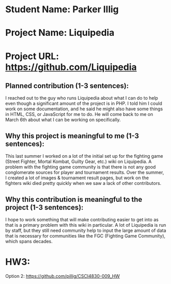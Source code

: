 # Student Name: Parker Illig
# Project Name: Liquipedia
# Project URL:  https://github.com/Liquipedia

## Planned contribution (1-3 sentences):
I reached out to the guy who runs Liquipedia about what I can do to help even though a significant amount of the project is in PHP. I told him I could work on some documentation, and he said he might also have some things in HTML, CSS, or JavaScript for me to do. He will come back to me on March 6th about what I can be working on specifically.

## Why this project is meaningful to me (1-3 sentences):
This last summer I worked on a lot of the initial set up for the fighting game (Street Fighter, Mortal Kombat, Guilty Gear, etc.) wiki on Liquipedia. A problem with the fighting game community is that there is not any good conglomerate sources for player and tournament results. Over the summer, I created a lot of images & tournament result pages, but work on the fighters wiki died pretty quickly when we saw a lack of other contributors. 

## Why this contribution is meaningful to the project (1-3 sentences):
I hope to work something that will make contributing easier to get into as that is a primary problem with this wiki in particular. A lot of Liquipedia is run by staff, but they still need community help to input the large amount of data that is necessary for communities like the FGC (Fighting Game Community), which spans decades.

# HW3:
Option 2: https://github.com/pillig/CSCI4830-009_HW
